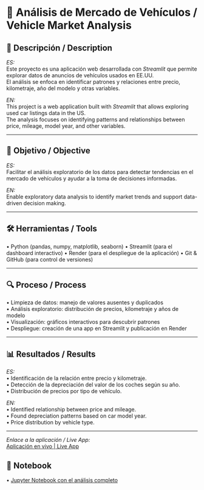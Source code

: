 # 🚗 Análisis de Mercado de Vehículos / Vehicle Market Analysis

## 📌 Descripción / Description
*ES:*  
Este proyecto es una aplicación web desarrollada con *Streamlit* que permite explorar datos de anuncios de vehículos usados en EE.UU.  
El análisis se enfoca en identificar patrones y relaciones entre precio, kilometraje, año del modelo y otras variables.

*EN:*  
This project is a web application built with *Streamlit* that allows exploring used car listings data in the US.  
The analysis focuses on identifying patterns and relationships between price, mileage, model year, and other variables.

---

## 🎯 Objetivo / Objective
*ES:*  
Facilitar el análisis exploratorio de los datos para detectar tendencias en el mercado de vehículos y ayudar a la toma de decisiones informadas.

*EN:*  
Enable exploratory data analysis to identify market trends and support data-driven decision making.

---

## 🛠 Herramientas / Tools
•⁠  ⁠Python (pandas, numpy, matplotlib, seaborn)
•⁠  ⁠Streamlit (para el dashboard interactivo)
•⁠  ⁠Render (para el despliegue de la aplicación)
•⁠  ⁠Git & GitHub (para control de versiones)

---

## 🔍 Proceso / Process
•⁠  ⁠Limpieza de datos: manejo de valores ausentes y duplicados  
•⁠  ⁠Análisis exploratorio: distribución de precios, kilometraje y años de modelo  
•⁠  ⁠Visualización: gráficos interactivos para descubrir patrones  
•⁠  ⁠Despliegue: creación de una app en Streamlit y publicación en Render  

---

## 📊 Resultados / Results
*ES:*  
•⁠  ⁠Identificación de la relación entre precio y kilometraje.  
•⁠  ⁠Detección de la depreciación del valor de los coches según su año.  
•⁠  ⁠Distribución de precios por tipo de vehículo.  

*EN:*  
•⁠  ⁠Identified relationship between price and mileage.  
•⁠  ⁠Found depreciation patterns based on car model year.  
•⁠  ⁠Price distribution by vehicle type.

---
*Enlace a la aplicación / Live App:*  
[Aplicación en vivo | Live App](https://vehiculos-app-66kb.onrender.com)

## 📎 Notebook
•⁠  ⁠[Jupyter Notebook con el análisis completo](notebooks/EDA.ipynb)
